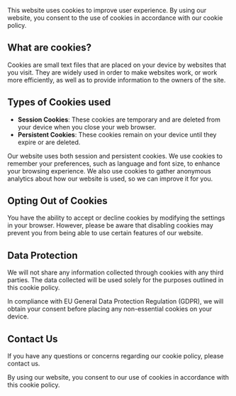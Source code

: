 This website uses cookies to improve user experience.
By using our website, you consent to the use of cookies in accordance with our cookie policy.

## What are cookies?

Cookies are small text files that are placed on your device by websites that you visit.
They are widely used in order to make websites work, or work more efficiently, as well as to provide information to the owners of the site.

## Types of Cookies used

- __Session Cookies__: These cookies are temporary and are deleted from your device when you close your web browser.
- __Persistent Cookies__: These cookies remain on your device until they expire or are deleted.

Our website uses both session and persistent cookies.
We use cookies to remember your preferences, such as language and font size, to enhance your browsing experience.
We also use cookies to gather anonymous analytics about how our website is used, so we can improve it for you.

## Opting Out of Cookies

You have the ability to accept or decline cookies by modifying the settings in your browser.
However, please be aware that disabling cookies may prevent you from being able to use certain features of our website.

## Data Protection

We will not share any information collected through cookies with any third parties.
The data collected will be used solely for the purposes outlined in this cookie policy.

In compliance with EU General Data Protection Regulation (GDPR), we will obtain your consent before placing any non-essential cookies on your device.

## Contact Us

If you have any questions or concerns regarding our cookie policy, please contact us.

By using our website, you consent to our use of cookies in accordance with this cookie policy.

